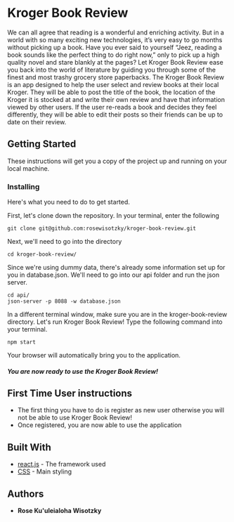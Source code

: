 # Kroger Book Review

We can all agree that reading is a wonderful and enriching activity. But in a world with so many exciting new technologies, it’s very easy to go months without picking up a book. Have you ever said to yourself “Jeez, reading a book sounds like the perfect thing to do right now,” only to pick up a high quality novel and stare blankly at the pages? Let Kroger Book Review ease you back into the world of literature by guiding you through some of the finest and most trashy grocery store paperbacks.  The Kroger Book Review is an app designed to help the user select and review books at their local Kroger. They will be able to post the title of the book, the location of the Kroger it is stocked at and write their own review and have that information viewed by other users. If the user re-reads a book and decides they feel differently, they will be able to edit their posts so their friends can be up to date on their review.

## Getting Started

These instructions will get you a copy of the project up and running on your local machine.


### Installing

Here's what you need to do to get started.

First, let's clone down the repository. In your terminal, enter the following

```
git clone git@github.com:rosewisotzky/kroger-book-review.git
```

Next, we'll need to go into the directory

```
cd kroger-book-review/
```

Since we're using dummy data, there's already some information set up for you in database.json. We'll need to go into our api folder and run the json server.

```
cd api/
json-server -p 8088 -w database.json
```
In a different terminal window, make sure you are in the kroger-book-review directory. Let's run Kroger Book Review! Type the following command into your terminal.

```
npm start
```

Your browser will automatically bring you to the application.

##### You are now ready to use the Kroger Book Review!

## First Time User instructions
* The first thing you have to do is register as new user otherwise you will not be able to use Kroger Book Review!
* Once registered, you are now able to use the application

## Built With

* [react.js](https://reactjs.org/) - The framework used
* [CSS](https://css-tricks.com/) - Main styling


## Authors

* **Rose Ku'uleialoha Wisotzky** 